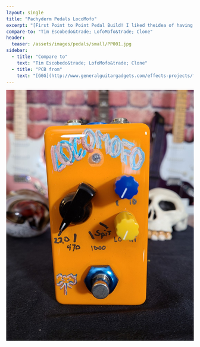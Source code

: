 ```yaml
---
layout: single
title: "Pachyderm Pedals LocoMofo"
excerpt: "[First Point to Point Pedal Build! I liked theidea of having a pedal that could do the LOFI sound of an AM radio. I kept seeing this schematic and with so few pieces just put them together point to point. I added an options I read about online for different capacitors and like the sounds it makes. It really gets spitty dial all the way right."
compare-to: "Tim Escobedo&trade; LofoMofo&trade; Clone"
header:
  teaser: /assets/images/pedals/small/PP001.jpg
sidebar:
  - title: "Compare to"
    text: "Tim Escobedo&trade; LofoMofo&trade; Clone"
  - title: "PCB from"
    text: "[GGG](http://www.generalguitargadgets.com/effects-projects/filters-other/lofo/)"
---
```


![header](/assets/images/pedals/PP001.jpg)
